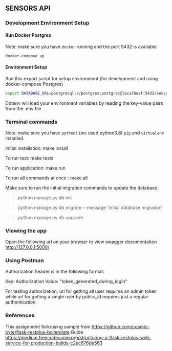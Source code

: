 ## SENSORS API


### Development Environment Setup

#### Run Docker Postgres
Note: make sure you have `docker` running and the port 5432 is available

```
docker-compose up
```

#### Environment Setup
Run this export script for setup environment (for development and using docker-compose Postgres)

```bash
export DATABASE_URL=postgresql://postgres:postgres@localhost:5432/sensors_api
```

Dotenv will load your environment variables by reading the key-value pairs from the .env file


### Terminal commands
Note: make sure you have `python3` (we used python3.8) `pip` and `virtualenv` installed.

Initial installation: make install

To run test: make tests

To run application: make run

To run all commands at once : make all

Make sure to run the initial migration commands to update the database.
    
> python manage.py db init

> python manage.py db migrate --message 'initial database migration'

> python manage.py db upgrade


### Viewing the app ###

Open the following url on your browser to view swagger documentation
http://127.0.0.1:5000/


### Using Postman ####
Authorization header is in the following format:

Key: Authorization
Value: "token_generated_during_login"

For testing authorization, url for getting all user requires an admin token while url for getting a single
user by public_id requires just a regular authentication.


### References
This assignment fork/using sample from https://github.com/cosmic-byte/flask-restplus-boilerplate
Guide https://medium.freecodecamp.org/structuring-a-flask-restplus-web-service-for-production-builds-c2ec676de563

